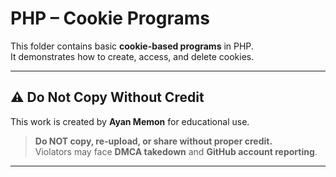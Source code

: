 # PHP – Cookie Programs

This folder contains basic **cookie-based programs** in PHP.  
It demonstrates how to create, access, and delete cookies.

---

## ⚠️ Do Not Copy Without Credit

This work is created by **Ayan Memon** for educational use.

> **Do NOT copy, re-upload, or share without proper credit.**  
> Violators may face **DMCA takedown** and **GitHub account reporting**.

---

